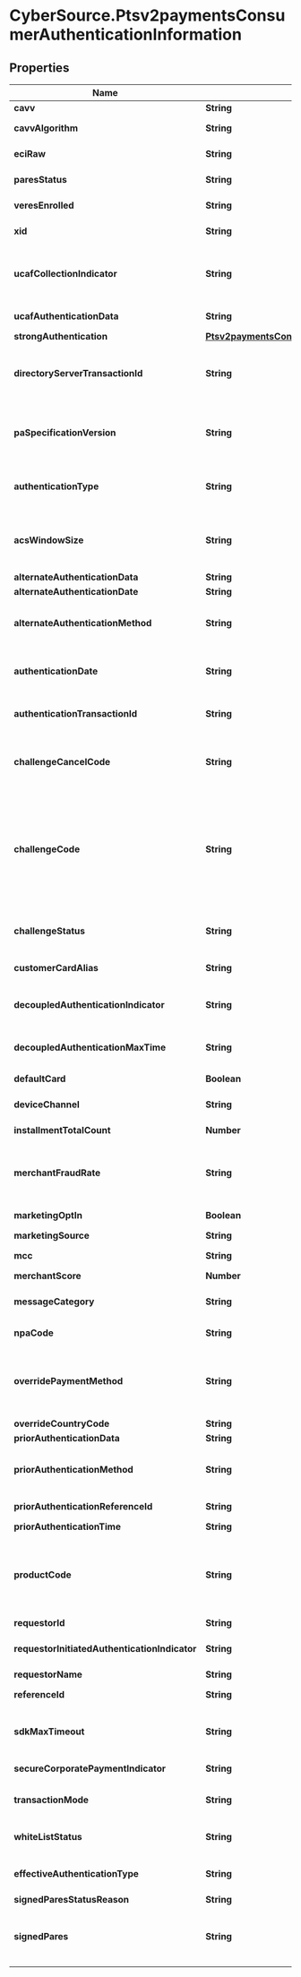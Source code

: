 # CyberSource.Ptsv2paymentsConsumerAuthenticationInformation

## Properties
Name | Type | Description | Notes
------------ | ------------- | ------------- | -------------
**cavv** | **String** | Cardholder authentication verification value (CAVV). | [optional] 
**cavvAlgorithm** | **String** | Algorithm used to generate the CAVV for Visa Secure or the UCAF authentication data for Mastercard Identity Check.  | [optional] 
**eciRaw** | **String** | Raw electronic commerce indicator (ECI).  For details, see &#x60;eci_raw&#x60; request field description in [Credit Card Services Using the SCMP API.](https://apps.cybersource.com/library/documentation/dev_guides/CC_Svcs_SCMP_API/html/)  | [optional] 
**paresStatus** | **String** | Payer authentication response status.  For details, see &#x60;pares_status&#x60; request field description in [Credit Card Services Using the SCMP API.](https://apps.cybersource.com/library/documentation/dev_guides/CC_Svcs_SCMP_API/html/)  | [optional] 
**veresEnrolled** | **String** | Verification response enrollment status.  For details, see &#x60;veres_enrolled&#x60; request field description in [Credit Card Services Using the SCMP API.](https://apps.cybersource.com/library/documentation/dev_guides/CC_Svcs_SCMP_API/html/)  | [optional] 
**xid** | **String** | Transaction identifier.  For details, see &#x60;xid&#x60; request field description in [Credit Card Services Using the SCMP API.](https://apps.cybersource.com/library/documentation/dev_guides/CC_Svcs_SCMP_API/html/)  | [optional] 
**ucafCollectionIndicator** | **String** | Universal cardholder authentication field (UCAF) collection indicator.  For details, see &#x60;ucaf_collection_indicator&#x60; request field description in [Credit Card Services Using the SCMP API.](https://apps.cybersource.com/library/documentation/dev_guides/CC_Svcs_SCMP_API/html/)  #### CyberSource through VisaNet The value for this field corresponds to the following data in the TC 33 capture file5: - Record: CP01 TCR7 - Position: 5 - Field: Mastercard Electronic Commerce Indicators—UCAF Collection Indicator  | [optional] 
**ucafAuthenticationData** | **String** | Universal cardholder authentication field (UCAF) data.  For details, see &#x60;ucaf_authentication_data&#x60; request field description in [Credit Card Services Using the SCMP API.](https://apps.cybersource.com/library/documentation/dev_guides/CC_Svcs_SCMP_API/html/)  | [optional] 
**strongAuthentication** | [**Ptsv2paymentsConsumerAuthenticationInformationStrongAuthentication**](Ptsv2paymentsConsumerAuthenticationInformationStrongAuthentication.md) |  | [optional] 
**directoryServerTransactionId** | **String** | The Directory Server Transaction ID is generated by the Mastercard Directory Server during the authentication transaction and passed back to the merchant with the authentication results. For Cybersource Through Visanet Gateway: The value for this field corresponds to the following data in the TC 33 capture file3: Record: CP01 TCR7, Position: 114-149, Field: MC AVV Verification—Directory Server Transaction ID  | [optional] 
**paSpecificationVersion** | **String** | This field contains 3DS version that was used for Secured Consumer Authentication (SCA). For example 3DS secure version 1.0.2 or 2.0.0 is used for Secured Consumer Authentication. For Cybersource Through Visanet Gateway: The value for this field corresponds to the following data in the TC 33 capture file3: Record: CP01 TCR7, Position: 113 , Field: MC AVV Verification—Program Protocol It will contain one of the following values: - &#x60;1&#x60; (3D Secure Version 1.0 (3DS 1.0)) - &#x60;2&#x60; (EMV 3-D Secure (3DS 2.0))  | [optional] 
**authenticationType** | **String** | Indicates the type of authentication that will be used to challenge the card holder.  Possible Values:  01 - Static  02 - Dynamic  03 - OOB (Out of Band)  04 - Decoupled **NOTE**:  EMV 3-D Secure version 2.1.0 supports values 01-03.  Version 2.2.0 supports values 01-04.  Decoupled authentication is not supported at this time.  | [optional] 
**acsWindowSize** | **String** | An override field that a merchant can pass in to set the challenge window size to display to the end cardholder.  The ACS (Active Control Server) will reply with content that is formatted appropriately to this window size to allow for the best user experience.  The sizes are width x height in pixels of the window displayed in the cardholder browser window.  01 - 250x400  02 - 390x400  03 - 500x600  04 - 600x400  05 - Full page  | [optional] 
**alternateAuthenticationData** | **String** | Data that documents and supports a specific authentication process.  | [optional] 
**alternateAuthenticationDate** | **String** | Date and time in UTC of the cardholder authentication. Format: YYYYMMDDHHMM  | [optional] 
**alternateAuthenticationMethod** | **String** | Mechanism used by the cardholder to authenticate to the 3D Secure requestor. Possible values: - &#x60;01&#x60;: No authentication occurred - &#x60;02&#x60;: Login using merchant system credentials - &#x60;03&#x60;: Login using Federated ID - &#x60;04&#x60;: Login using issuer credentials - &#x60;05&#x60;: Login using third-party authenticator - &#x60;06&#x60;: Login using FIDO Authenticator  | [optional] 
**authenticationDate** | **String** | The date/time of the authentication at the 3DS servers. RISK update authorization service in auth request payload with value returned in &#x60;consumerAuthenticationInformation.alternateAuthenticationData&#x60; if merchant calls via CYBS or field can be provided by merchant in authorization request if calling an external 3DS provider.  | [optional] 
**authenticationTransactionId** | **String** | Payer authentication transaction identifier passed to link the check enrollment and validate authentication messages. **Note**: Required for Standard integration for enroll service. Required for Hybrid integration for validate service.  | [optional] 
**challengeCancelCode** | **String** | An indicator as to why the transaction was canceled. Possible Values:  - &#x60;01&#x60;: Cardholder selected Cancel. - &#x60;02&#x60;: Reserved for future EMVCo use (values invalid until defined by EMVCo). - &#x60;03&#x60;: Transaction Timed Out—Decoupled Authentication - &#x60;04&#x60;: Transaction timed out at ACS—other timeouts - &#x60;05&#x60;: Transaction Timed out at ACS - First CReq not received by ACS - &#x60;06&#x60;: Transaction Error - &#x60;07&#x60;: Unknown - &#x60;08&#x60;: Transaction Timed Out at SDK  | [optional] 
**challengeCode** | **String** | Possible values: - &#x60;01&#x60;: No preference - &#x60;02&#x60;: No challenge request - &#x60;03&#x60;: Challenge requested (3D Secure requestor preference) - &#x60;04&#x60;: Challenge requested (mandate) - &#x60;05&#x60;: No challenge requested (transactional risk analysis is already performed) - &#x60;06&#x60;: No challenge requested (Data share only) - &#x60;07&#x60;: No challenge requested (strong consumer authentication is already performed) - &#x60;08&#x60;: No challenge requested (utilize whitelist exemption if no challenge required) - &#x60;09&#x60;: Challenge requested (whitelist prompt requested if challenge required) **Note** This field will default to &#x60;01&#x60; on merchant configuration and can be overridden by the merchant. EMV 3D Secure version 2.1.0 supports values &#x60;01-04&#x60;. Version 2.2.0 supports values &#x60;01-09&#x60;.  For details, see &#x60;pa_challenge_code&#x60; field description in [CyberSource Payer Authentication Using the SCMP API.] (https://apps.cybersource.com/library/documentation/dev_guides/Payer_Authentication_SCMP_API/html)  | [optional] 
**challengeStatus** | **String** | The &#x60;consumerAuthenticationInformation.challengeCode&#x60; indicates the authentication type/level, or challenge, that was presented to the cardholder at checkout by the merchant when calling the Carte Bancaire 3DS servers via CYBS RISK services. It conveys to the issuer the alternative authentication methods that the consumer used.  | [optional] 
**customerCardAlias** | **String** | An alias that uniquely identifies the customer&#39;s account and credit card on file. Note This field is required if Tokenization is enabled in the merchant profile settings.  | [optional] 
**decoupledAuthenticationIndicator** | **String** | Indicates whether the 3DS Requestor requests the ACS to utilize Decoupled Authentication and agrees to utilize Decoupled Authentication if the ACS confirms its use.  Possible Values:  Y - Decoupled Authentication is supported and preferred if challenge is necessary  N - Do not use Decoupled Authentication  **Default Value**: N  | [optional] 
**decoupledAuthenticationMaxTime** | **String** | Indicates the maximum amount of time that the 3DS Requestor will wait for an ACS (Active control server) to provide the results of a Decoupled Authentication transaction (in minutes). Possible Values: Numeric values between 1 and 10080 accepted.  | [optional] 
**defaultCard** | **Boolean** | Indicates that the card being used is the one designated as the primary payment card for purchase. Recommended for Discover ProtectBuy.  | [optional] 
**deviceChannel** | **String** | Determines the channel that the transaction came through. Possible Values: SDK/Browser/3RI. 3RI - 3DS request initiated.  | [optional] 
**installmentTotalCount** | **Number** | An integer value greater than 1 indicating the max number of permitted authorizations for installment payments. **Note** This is required if the merchant and cardholder have agreed to installment payments.  | [optional] 
**merchantFraudRate** | **String** | Calculated by merchants as per PSD2** RTS** (EEA** card fraud divided by all EEA card volumes). Possible Values: 1 &#x3D; Represents fraud rate &lt;&#x3D;1  2 &#x3D; Represents fraud rate &gt;1 and &lt;&#x3D;6  3 &#x3D; Represents fraud rate &gt;6 and &lt;&#x3D;13  4 &#x3D; Represents fraud rate &gt;13 and &lt;&#x3D;25  5 &#x3D; Represents fraud rate &gt;25  EEA** &#x3D; European Economic Area RTS** &#x3D; Regulatory Technical Standards PSD2** &#x3D; Payment Services Directive  | [optional] 
**marketingOptIn** | **Boolean** | Indicates whether the customer has opted in for marketing offers. Recommended for Discover ProtectBuy.  | [optional] 
**marketingSource** | **String** | Indicates origin of the marketing offer. Recommended for Discover ProtectBuy.  | [optional] 
**mcc** | **String** | Merchant category code. **Important** Required only for Visa Secure transactions in Brazil. Do not use this request field for any other types of transactions.  | [optional] 
**merchantScore** | **Number** | Risk Score provided by merchants. This is specific for CB transactions.  | [optional] 
**messageCategory** | **String** | Category of the message for a specific use case. Possible values:  - &#x60;01&#x60;: PA- payment authentication - &#x60;02&#x60;: NPA- non-payment authentication - &#x60;03-79&#x60;: Reserved for EMVCo future use (values invalid until defined by EMVCo) - &#x60;80-99&#x60;: Reserved for DS use  | [optional] 
**npaCode** | **String** | Non-Payer Authentication Indicator. Possible values: - &#x60;01&#x60;: Add card - &#x60;02&#x60;: Maintain card information - &#x60;03&#x60;: Cardholder verification for EMV token - &#x60;04-80&#x60; Reserved for EMVCo - &#x60;80-90&#x60; Reserved DS  | [optional] 
**overridePaymentMethod** | **String** | Specifies the Brazilian payment account type used for the transaction. This field overrides other payment types that might be specified in the request. Use one of the following values for this field: - &#x60;NA&#x60;: Not applicable. Do not override other payment types that are specified in the request. - &#x60;CR&#x60;: Credit card. - &#x60;DB&#x60;: Debit card. - &#x60;VSAVR&#x60;: Visa Vale Refeicao - &#x60;VSAVA&#x60;: Visa Vale Alimentacao **Important** Required only for Visa Secure transactions in Brazil. Do not use this request field for any other types of transactions.  | [optional] 
**overrideCountryCode** | **String** | Two-character [ISO Standard Country Codes](https://developer.cybersource.com/library/documentation/sbc/quickref/countries_alpha_list.pdf)..  | [optional] 
**priorAuthenticationData** | **String** | This field carry data that the ACS can use to verify the authentication process.  | [optional] 
**priorAuthenticationMethod** | **String** | Mechanism used by the Cardholder to previously authenticate to the 3DS Requestor.  01 - Frictionless authentication occurred by ACS  02 - Cardholder challenge occurred by ACS  03 - AVS verified  04 - Other issuer methods  05-79 - Reserved for EMVCo future use (values invalid until defined by EMVCo)  80-99 - Reserved for DS use  | [optional] 
**priorAuthenticationReferenceId** | **String** | This data element contains a ACS Transaction ID for a prior authenticated transaction. For example, the first recurring transaction that was authenticated with the cardholder  | [optional] 
**priorAuthenticationTime** | **String** | Date and time in UTC of the prior cardholder authentication. Format – YYYYMMDDHHMM  | [optional] 
**productCode** | **String** | Specifies the product code, which designates the type of transaction. Specify one of the following values for this field: - AIR: Airline purchase Important Required for American Express SafeKey (U.S.). - &#x60;ACC&#x60;: Accommodation Rental - &#x60;ACF&#x60;: Account funding - &#x60;CHA&#x60;: Check acceptance - &#x60;DIG&#x60;: Digital Goods - &#x60;DSP&#x60;: Cash Dispensing - &#x60;GAS&#x60;: Fuel - &#x60;GEN&#x60;: General Retail - &#x60;LUX&#x60;: Luxury Retail - &#x60;PAL&#x60;: Prepaid activation and load - &#x60;PHY&#x60;: Goods or services purchase - &#x60;QCT&#x60;: Quasi-cash transaction - &#x60;REN&#x60;: Car Rental - &#x60;RES&#x60;: Restaurant - &#x60;SVC&#x60;: Services - &#x60;TBD&#x60;: Other - &#x60;TRA&#x60;: Travel **Important** Required for Visa Secure transactions in Brazil. Do not use this request field for any other types of transactions.  | [optional] 
**requestorId** | **String** | Cardinal&#39;s directory server assigned 3DS Requestor ID value | [optional] 
**requestorInitiatedAuthenticationIndicator** | **String** | Indicates the type of 3RI request.  Possible Values:  01 - Recurring transaction  02 - Installment transaction  03 - Add card  04 - Maintain card  05 - Account verification  06 - Split/delayed shipment  07 - Top-up  08 - Mail Order  09 - Telephone Order  10 - Whitelist status check  11 - Other payment  | [optional] 
**requestorName** | **String** | Cardinal&#39;s directory server assigned 3DS Requestor Name value | [optional] 
**referenceId** | **String** | Reference ID that corresponds to the device fingerprinting data that was collected previously. Note Required for Hybrid integration.  | [optional] 
**sdkMaxTimeout** | **String** | This field indicates the maximum amount of time for all 3DS 2.0 messages to be communicated between all components (in minutes).  Possible Values:  Greater than or equal to 05 (05 is the minimum timeout to set)  Cardinal Default is set to 15  NOTE: This field is a required 3DS 2.0 field and Cardinal sends in a default of 15 if nothing is passed  | [optional] 
**secureCorporatePaymentIndicator** | **String** | Indicates dedicated payment processes and procedures were used, potential secure corporate payment exemption applies. Possible Values : 0/1  | [optional] 
**transactionMode** | **String** | Transaction mode identifier. Identifies the channel from which the transaction originates. Possible values:  - &#x60;M&#x60;: MOTO (Mail Order Telephone Order) - &#x60;R&#x60;: Retail - &#x60;S&#x60;: eCommerce - &#x60;P&#x60;: Mobile Device - &#x60;T&#x60;: Tablet  | [optional] 
**whiteListStatus** | **String** | Enables the communication of trusted beneficiary/whitelist status between the ACS, the DS and the 3DS Requestor.  Possible Values:  Y - 3DS Requestor is whitelisted by cardholder  N - 3DS Requestor is not whitelisted by cardholder  | [optional] 
**effectiveAuthenticationType** | **String** | This field describes the type of 3DS transaction flow that took place.  It can be one of three possible flows; CH - Challenge FR - Frictionless FD - Frictionless with delegation, (challenge not generated by the issuer but by the scheme on behalf of the issuer).  | [optional] 
**signedParesStatusReason** | **String** | Provides additional information as to why the PAResStatus has a specific value.  | [optional] 
**signedPares** | **String** | Payer authentication result (PARes) message returned by the card-issuing bank. If you need to show proof of enrollment checking, you may need to decrypt and parse the string for the information required by the payment card company. For more information, see \&quot;Storing Payer Authentication Data,\&quot; page 160. Important The value is in base64. You must remove all carriage returns and line feeds before adding the PARes to the request.  | [optional] 


